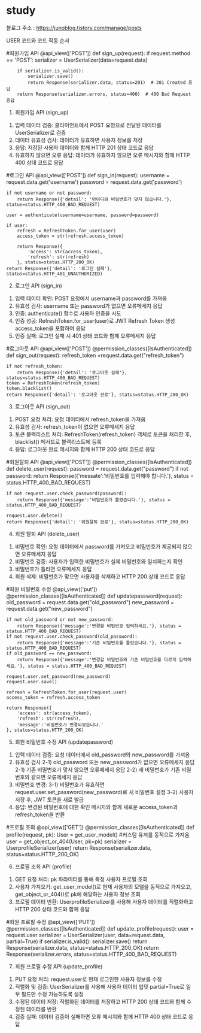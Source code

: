# study
블로그 주소 : https://junoblog.tistory.com/manage/posts

USER
코드와 코드 작동 순서

#회원가입 API
@api_view(['POST'])
def sign_up(request):
    if request.method == 'POST':
        serializer = UserSerializer(data=request.data)

        if serializer.is_valid():
            serializer.save()
            return Response(serializer.data, status=201)  # 201 Created 응답
        return Response(serializer.errors, status=400)  # 400 Bad Request 응답
    
1. 회원가입 API (sign_up)
1) 입력 데이터 검증: 클라이언트에서 POST 요청으로 전달된 데이터를 UserSerializer로 검증
2) 데이터 유효성 검사: 데이터가 유효하면 사용자 정보를 저장
3) 응답: 저장된 사용자 데이터와 함께 HTTP 201 상태 코드로 응답
4) 유효하지 않으면 오류 응답: 데이터가 유효하지 않으면 오류 메시지와 함께 HTTP 400 상태 코드로 응답



#로그인 API
@api_view(['POST'])
def sign_in(request):
    username = request.data.get('username')
    password = request.data.get('password')

    if not username or not password:
        return Response({'detail': '아이디와 비밀번호가 맞지 않습니다.'}, status=status.HTTP_400_BAD_REQUEST)

    user = authenticate(username=username, password=password)

    if user:
        refresh = RefreshToken.for_user(user)
        access_token = str(refresh.access_token)  

        return Response({
            'access': str(access_token),
            'refresh': str(refresh) 
        }, status=status.HTTP_200_OK)
    return Response({'detail': '로그인 실패'}, status=status.HTTP_401_UNAUTHORIZED)

2. 로그인 API (sign_in)
1) 입력 데이터 확인: POST 요청에서 username과 password를 가져옴
2) 유효성 검사: username 또는 password가 없으면 오류메세지 응답
3) 인증: authenticate() 함수로 사용자 인증을 시도
4) 인증 성공:
     RefreshToken.for_user(user)로 JWT Refresh Token 생성
     access_token을 포함하여 응답
5) 인증 실패: 로그인 실패 시 401 상태 코드와 함께 오류메세지 응답



#로그아웃 API
@api_view(['POST'])
@permission_classes([IsAuthenticated])
def sign_out(request):
    refresh_token =request.data.get("refresh_token")

    if not refresh_token:
        return Response({'detail': '로그아웃 실패'}, status=status.HTTP_400_BAD_REQUEST)
    token = RefreshToken(refresh_token)
    token.blacklist()
    return Response({'detail': '로그아웃 완료'}, status=status.HTTP_200_OK)

3. 로그아웃 API (sign_out)
1) POST 요청 처리: 요청 데이터에서 refresh_token을 가져옴
2) 유효성 검사: refresh_token이 없으면 오류메세지 응답
3) 토큰 블랙리스트 처리: RefreshToken(refresh_token) 객체로 토큰을 처리한 후, blacklist() 메서드로 블랙리스트에 등록
4) 응답: 로그아웃 완료 메시지와 함께 HTTP 200 상태 코드로 응답




#회원탈퇴 API
@api_view(['POST'])
@permission_classes([IsAuthenticated])
def delete_user(request):
    password = request.data.get("password")
    if not password:
        return Response({'messate':'비밀번호를 입력해야 합니다.'}, status = status.HTTP_400_BAD_REQUEST)
    
    if not request.user.check_password(password):
        return Response({'message':'비밀번호가 틀렸습니다.'}, status = status.HTTP_400_BAD_REQUEST)
    
    request.user.delete()
    return Response({'detail': '회원탈퇴 완료'}, status=status.HTTP_200_OK)

4. 회원 탈퇴 API (delete_user)
1) 비밀번호 확인: 요청 데이터에서 password를 가져오고 비밀번호가 제공되지 않으면 오류메세지 응답
2) 비밀번호 검증: 사용자가 입력한 비밀번호가 실제 비밀번호와 일치하는지 확인
3) 비밀번호가 틀리면 오류메세지 응답
4) 회원 삭제: 비밀번호가 맞으면 사용자를 삭제하고 HTTP 200 상태 코드로 응답


#회원 비밀번호 수정
@api_view(['put'])
@permission_classes([IsAuthenticated])
def updatepassword(request):
    old_password = request.data.get("old_password")
    new_password = request.data.get("new_password")

    if not old_password or not new_password:
        return Response({'message':'변경할 비밀번호 입력하세요.'}, status = status.HTTP_400_BAD_REQUEST)    
    if not request.user.check_password(old_password):
        return Response({'message':'기존 비밀번호를 틀렸습니다.'}, status = status.HTTP_400_BAD_REQUEST)
    if old_password == new_password:
        return Response({'message':'변경할 비밀번호와 기존 비밀번호를 다르게 입력하세요.'}, status = status.HTTP_400_BAD_REQUEST)
    
    request.user.set_password(new_password)
    request.user.save()

    refresh = RefreshToken.for_user(request.user)
    access_token = refresh.access_token
    
    return Response({
        'access': str(access_token),
        'refresh': str(refresh),
        'message':'비밀번호가 변경되었습니다.'
    }, status=status.HTTP_200_OK)

5. 회원 비밀번호 수정 API (updatepassword)
1) 입력 데이터 검증: 요청 데이터에서 old_password와 new_password를 가져옴
2) 유효성 검사 
2-1) old_password 또는 new_password가 없으면 오류메세지 응답
2-1) 기존 비밀번호가 맞지 않으면 오류메세지 응답
2-2) 새 비밀번호가 기존 비밀번호와 같으면 오류메세지 응답
3) 비밀번호 변경:
3-1) 비밀번호가 유효하면 request.user.set_password(new_password)로 새 비밀번호 설정
3-2) 사용자 저장 후, JWT 토큰을 새로 발급
4) 응답: 변경된 비밀번호에 대한 확인 메시지와 함께 새로운 access_token과 refresh_token을 반환


#프로필 조회
@api_view(['GET'])
@permission_classes([IsAuthenticated])
def profile(request, pk):
    User = get_user_model() #커스텀 유저를 동적으로 가져옴
    user = get_object_or_404(User, pk=pk)
    serializer = UserprofileSerializer(user)
    return Response(serializer.data, status=status.HTTP_200_OK)
    
6. 프로필 조회 API (profile)
1) GET 요청 처리: pk 파라미터를 통해 특정 사용자 프로필 조회
2) 사용자 가져오기: get_user_model()로 현재 사용자의 모델을 동적으로 가져오고, 
                   get_object_or_404()로 pk에 해당하는 사용자 정보 조회
3) 프로필 데이터 반환: UserprofileSerializer를 사용해 사용자 데이터를 직렬화하고 
                      HTTP 200 상태 코드와 함께 응답



#회원 프로필 수정
@api_view(['PUT'])
@permission_classes([IsAuthenticated])
def update_profile(request):
    user = request.user
    serializer = UserSerializer(user, data=request.data, partial=True)
    if serializer.is_valid():
        serializer.save()
        return Response(serializer.data, status=status.HTTP_200_OK)
    return Response(serializer.errors, status=status.HTTP_400_BAD_REQUEST)
    
7. 회원 프로필 수정 API (update_profile)
1) PUT 요청 처리: request.user로 현재 로그인한 사용자 정보를 수정
2) 직렬화 및 검증: UserSerializer를 사용해 사용자 데이터 업뎃
    partial=True로 일부 필드만 수정 가능하도록 설정
3) 수정된 데이터 저장: 직렬화된 데이터를 저장하고 HTTP 200 상태 코드와 함께 수정된 데이터를 반환
4) 검증 실패: 데이터 검증이 실패하면 오류 메시지와 함께 HTTP 400 상태 코드로 응답